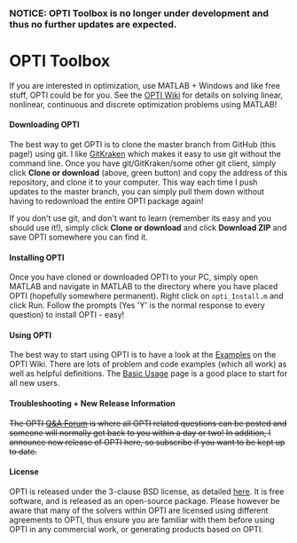 ### NOTICE: OPTI Toolbox is no longer under development and thus no further updates are expected.

# OPTI Toolbox
If you are interested in optimization, use MATLAB + Windows and like free stuff, OPTI could be for you. See the [OPTI Wiki](https://inverseproblem.co.nz/OPTI/) for details on solving linear, nonlinear, continuous and discrete optimization problems using MATLAB!

#### Downloading OPTI
The best way to get OPTI is to clone the master branch from GitHub (this page!) using git. I like [GitKraken](https://www.gitkraken.com/) which makes it easy to use git without the command line. Once you have git/GitKraken/some other git client, simply click **Clone or download** (above, green button) and copy the address of this repository, and clone it to your computer. This way each time I push updates to the master branch, you can simply pull them down without having to redownload the entire OPTI package again! 

If you don't use git, and don't want to learn (remember its easy and you should use it!), simply click **Clone or download** and click **Download ZIP** and save OPTI somewhere you can find it.

#### Installing OPTI
Once you have cloned or downloaded OPTI to your PC, simply open MATLAB and navigate in MATLAB to the directory where you have placed OPTI (hopefully somewhere permanent). Right click on `opti_Install.m` and click Run. Follow the prompts (Yes 'Y' is the normal response to every question) to install OPTI - easy!

#### Using OPTI
The best way to start using OPTI is to have a look at the [Examples](https://inverseproblem.co.nz/OPTI/index.php/Examples/Examples) on the OPTI Wiki. There are lots of problem and code examples (which all work) as well as helpful definitions. The [Basic Usage](https://inverseproblem.co.nz/OPTI/index.php/GetStart/Basics) page is a good place to start for all new users.

#### Troubleshooting + New Release Information
~~The OPTI [Q&A Forum](https://groups.google.com/forum/#!forum/opti-toolbox-forum) is where all OPTI related questions can be posted and someone will normally get back to you within a day or two! In addition, I announce new release of OPTI here, so subscribe if you want to be kept up to date.~~

#### License
OPTI is released under the 3-clause BSD license, as detailed [here](https://inverseproblem.co.nz/OPTI/index.php/DL/License). It is free software, and is released as an open-source package. Please however be aware that many of the solvers within OPTI are licensed using different agreements to OPTI, thus ensure you are familiar with them before using OPTI in any commercial work, or generating products based on OPTI.

